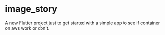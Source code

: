 # image_story

A new Flutter project just to get started with a simple app to see if container on aws work or don't.


